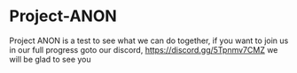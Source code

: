 # Project-ANON

Project ANON is a test to see what we can do together,
if you want to join us in our full progress goto our discord,
https://discord.gg/5Tpnmv7CMZ
we will be glad to see you
